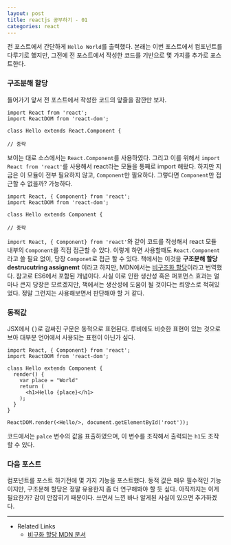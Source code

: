 ```yaml
---
layout: post
title: reactjs 공부하기 - 01
categories: react
---
```


전 포스트에서 간단하게 `Hello World`를 출력했다. 본래는 이번 포스트에서 컴포넌트를 다루기로 했지만, 그전에 전 포스트에서 작성한 코드를 기반으로 몇 가지를 추가로 포스트한다.

### 구조분해 할당

들어가기 앞서 전 포스트에서 작성한 코드의 앞줄을 잠깐만 보자.

```
import React from 'react';
import ReactDOM from 'react-dom';

class Hello extends React.Component {
  
// 중략
```

보이는 대로 소스에서는 `React.Component`를 사용하였다. 그리고 이를 위해서 `import React from 'react'`를 사용해서 react라는 모듈을 통째로 import 해왔다. 하지만 지금은 이 모듈이 전부 필요하지 않고, `Component`만 필요하다. 그렇다면 `Component`만 접근할 수 없을까? 가능하다.

```
import React, { Component} from 'react';
import ReactDOM from 'react-dom';

class Hello extends Component {

// 중략
```

`import React, { Component} from 'react'`와 같이 코드를 작성해서 react 모듈 내부의 `Component`를 직접 접근할 수 있다. 이렇게 하면 사용할때도 `React.Component`라고 쓸 필요 없이, 당장 `Componet`로 접근 할 수 있다. 책에서는 이것을 **구조분해 할당 destrucutring assignemt** 이라고 하지만, MDN에서는 [비구조화 할당](https://developer.mozilla.org/ko/docs/Web/JavaScript/Reference/Operators/Destructuring_assignment)이라고 번역했다. 참고로 ES6에서 포함된 개념이다. 사실 이로 인한 생산성 혹은 퍼포먼스 효과는 얼마나 큰지 당장은 모르겠지만, 책에서는 생산성에 도움이 될 것이다는 릐앙스로 적혀있었다. 정말 그런지는 사용해보면서 판단해야 할 거 같다.

### 동적값

JSX에서 `{}`로 감싸진 구문은 동적으로 표현된다. 루비에도 비슷한 표현이 있는 것으로 보아 대부분 언어에서 사용되는 표현이 아닌가 싶다.

```
import React, { Component} from 'react';
import ReactDOM from 'react-dom';

class Hello extends Component {
  render() {
    var place = "World"
    return (
      <h1>Hello {place}</h1>
    );
  }
}

ReactDOM.render(<Hello/>, document.getElementById('root'));
```

코드에서는 `palce` 변수의 값을 표출하였으며, 이 변수를 조작해서 출력되는 `h1`도 조작 할 수 있다.

### 다음 포스트

컴포넌트를 포스트 하기전에 몇 가지 기능을 포스트했다. 동적 값은 매우 필수적인 기능이지만, 구조분해 할당은 정말 유용한지 좀 더 연구해봐야 할 듯 싶다. 아직까지는 이게 필요한가? 감이 안잡히기 때문이다. 쓰면서 느낀 바나 알게된 사실이 있으면 추가하겠다.

---
* Related Links
  * [비구화 할당 MDN 문서](https://developer.mozilla.org/ko/docs/Web/JavaScript/Reference/Operators/Destructuring_assignment)
